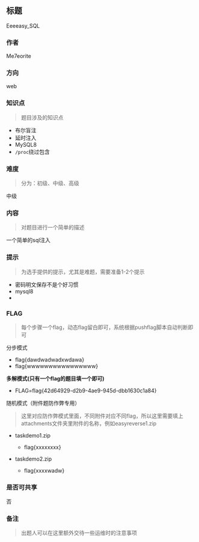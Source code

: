## 标题
Eeeeasy_SQL

### 作者
Me7eorite

### 方向
web

### 知识点

>题目涉及的知识点

- 布尔盲注
- 延时注入
- MySQL8
- `/proc`绕过包含

### 难度

>分为：初级、中级、高级

中级

### 内容

>对题目进行一个简单的描述

一个简单的sql注入

### 提示

>为选手提供的提示，尤其是难题，需要准备1-2个提示

- 密码明文保存不是个好习惯
- mysql8
- 

### FLAG

>每个步骤一个flag，动态flag留白即可，系统根据pushflag脚本自动判断即可

分步模式

- flag{dawdwadwadxwdawa}
- flag{wwwwwwwwwwwwwwww}

**多解模式(只有一个flag的题目填一个即可)**

- FLAG=flag{42d64929-d2b9-4ae9-945d-dbb1630c1a84}

随机模式（附件题防作弊专用）

>这里对应防作弊模式里面，不同附件对应不同flag，所以这里需要填上attachments文件夹里附件的名称，例如easyreverse1.zip

- taskdemo1.zip  
  - flag{xxxxxxxx}

- taskdemo2.zip
  - flag{xxxxwadw}


### 是否可共享

否

###  备注

>出题人可以在这里额外交待一些运维时的注意事项

